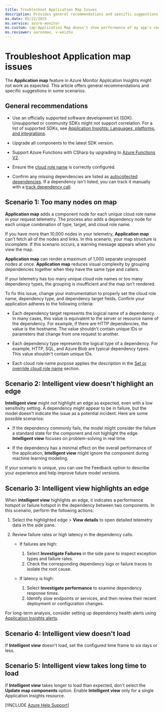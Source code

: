 ```yaml
---
title: Troubleshoot Application Map Issues
description: Provides general recommendations and specific suggestions for Application map issues.
ms.date: 05/22/2025
ms.service: azure-monitor
ms.custom: sap:Application Map doesn't show performance of my app's components (Retired)
ms.reviewer: aaronmax, v-weizhu
---
```

# Troubleshoot Application map issues

The **Application map** feature in Azure Monitor Application Insights might not work as expected. This article offers general recommendations and specific suggestions in some scenarios.

## General recommendations

- Use an officially supported software development kit (SDK). Unsupported or community SDKs might not support correlation. For a list of supported SDKs, see [Application Insights: Languages, platforms, and integrations](/azure/azure-monitor/app/app-insights-overview#supported-languages).

- Upgrade all components to the latest SDK version.

- Support Azure Functions with CSharp by upgrading to [Azure Functions V2](/azure/azure-functions/functions-versions).

- Ensure the [cloud role name](/azure/azure-monitor/app/app-map#set-cloud-role-names) is correctly configured.

- Confirm any missing dependencies are listed as [autocollected dependencies](/azure/azure-monitor/app/asp-net-dependencies#dependency-autocollection). If a dependency isn't listed, you can track it manually with a [track dependency call](/azure/azure-monitor/app/api-custom-events-metrics#trackdependency).

## Scenario 1: Too many nodes on map

**Application map** adds a component node for each unique cloud role name in your request telemetry. The process also adds a dependency node for each unique combination of type, target, and cloud role name.

If you have more than 10,000 nodes in your telemetry, **Application map** can't fetch all of the nodes and links. In this scenario, your map structure is incomplete. If this scenario occurs, a warning message appears when you view the map.

**Application map** can render a maximum of 1,000 separate ungrouped nodes at once. **Application map** reduces visual complexity by grouping dependencies together when they have the same type and callers.

If your telemetry has too many unique cloud role names or too many dependency types, the grouping is insufficient and the map isn't rendered.

To fix this issue, change your instrumentation to properly set the cloud role name, dependency type, and dependency target fields. Confirm your application adheres to the following criteria:

- Each dependency target represents the logical name of a dependency. In many cases, this value is equivalent to the server or resource name of the dependency. For example, if there are HTTP dependencies, the value is the hostname. The value shouldn't contain unique IDs or parameters that change from one request to another.

- Each dependency type represents the logical type of a dependency. For example, HTTP, SQL, and Azure Blob are typical dependency types. This value shouldn't contain unique IDs.

- Each cloud role name purpose applies the description in the [Set or override cloud role name](/azure/azure-monitor/app/app-map#set-cloud-role-names) section.

## Scenario 2: Intelligent view doesn't highlight an edge

**Intelligent view** might not highlight an edge as expected, even with a low sensitivity setting. A dependency might appear to be in failure, but the model doesn't indicate the issue as a potential incident. Here are some possible scenarios:

- If the dependency commonly fails, the model might consider the failure a standard state for the component and not highlight the edge. **Intelligent view** focuses on problem-solving in real time.

- If the dependency has a minimal effect on the overall performance of the application, **Intelligent view** might ignore the component during machine learning modeling.

If your scenario is unique, you can use the Feedback option to describe your experience and help improve future model versions.

## Scenario 3: Intelligent view highlights an edge

When **intelligent view** highlights an edge, it indicates a performance hotspot or failure hotspot in the dependency between two components. In this scenario, perform the following actions:

1. Select the highlighted edge > **View details** to open detailed telemetry data in the side pane.
2. Review failure rates or high latency in the dependency calls.

    - If failures are high:

        1. Select **Investigate Failures** in the side pane to inspect exception types and failure rates.
        2. Check the corresponding dependency logs or failure traces to isolate the root cause.

    - If latency is high:

        1. Select **Investigate performance** to examine dependency response times.
        2. Identify slow endpoints or services, and then review their recent deployment or configuration changes.

For long-term analysis, consider setting up dependency health alerts using [Application Insights alerts](/azure/azure-monitor/alerts/alerts-overview).

## Scenario 4: Intelligent view doesn't load

If **Intelligent view** doesn't load, set the configured time frame to six days or less.

## Scenario 5: Intelligent view takes long time to load

If **Intelligent view** takes longer to load than expected, don't select the **Update map components** option. Enable **Intelligent view** only for a single Application Insights resource.

[!INCLUDE [Azure Help Support](../../../includes/azure-help-support.md)]
